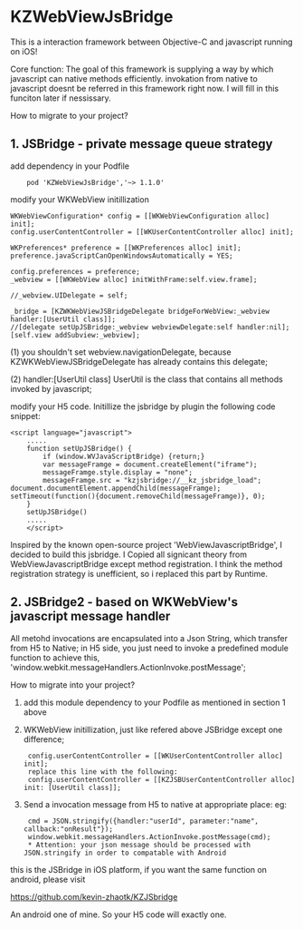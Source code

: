 # KZWebViewJsBridge
This is a interaction framework between Objective-C and javascript running on iOS!  


Core function: The goal of this framework is supplying a way by which javascript can native methods efficiently. invokation from native to javascript doesnt be referred in this framework right now. I will fill in this funciton later if nessissary.

How to migrate to your project?


## 1. JSBridge - private message queue strategy

add dependency in your Podfile

        pod 'KZWebViewJsBridge','~> 1.1.0'

modify your WKWebView initillization

    WKWebViewConfiguration* config = [[WKWebViewConfiguration alloc] init];
    config.userContentController = [[WKUserContentController alloc] init];
    
    WKPreferences* preference = [[WKPreferences alloc] init];
    preference.javaScriptCanOpenWindowsAutomatically = YES;
    
    config.preferences = preference;
    _webview = [[WKWebView alloc] initWithFrame:self.view.frame];
    
    //_webview.UIDelegate = self;
    
    _bridge = [KZWKWebViewJSBridgeDelegate bridgeForWebView:_webview handler:[UserUtil class]];
    //[delegate setUpJSBridge:_webview webviewDelegate:self handler:nil];
    [self.view addSubview:_webview];

(1) you shouldn't set webview.navigationDelegate, because KZWKWebViewJSBridgeDelegate has already contains this delegate;

(2) handler:[UserUtil class] UserUtil is the class that contains all methods invoked by javascript;


modify your H5 code. Initillize the jsbridge by plugin the following code snippet:

    <script language="javascript"> 
        ..... 
        function setUpJSBridge() { 
            if (window.WVJavaScriptBridge) {return;} 
            var messageFramge = document.createElement("iframe"); 
            messageFramge.style.display = "none"; 
            messageFramge.src = "kzjsbridge://__kz_jsbridge_load"; document.documentElement.appendChild(messageFramge);                 setTimeout(function(){document.removeChild(messageFramge)}, 0); 
        } 
        setUpJSBridge() 
        ..... 
        </script>
        
Inspired by the known open-source project 'WebViewJavascriptBridge', I decided to build this jsbridge. I Copied all signicant theory from WebViewJavascriptBridge except method registration. I think the method registration strategy is unefficient, so i replaced this part by Runtime.


## 2. JSBridge2 - based on WKWebView's javascript message handler
All metohd invocations are encapsulated into a Json String, which transfer from H5 to Native; in H5 side, you just need to invoke a predefined module function to achieve this, 'window.webkit.messageHandlers.ActionInvoke.postMessage';

How to migrate into your project?
1. add this module dependency to your Podfile as mentioned in section 1 above
2. WKWebView initillization, just like refered above JSBridge except one difference; 
        
        config.userContentController = [[WKUserContentController alloc] init];
        replace this line with the following:
        config.userContentController = [[KZJSBUserContentController alloc] init: [UserUtil class]];
        
3. Send a invocation message from H5 to native at appropriate place:
eg: 

        cmd = JSON.stringify({handler:"userId", parameter:"name", callback:"onResult"});
        window.webkit.messageHandlers.ActionInvoke.postMessage(cmd);
        * Attention: your json message should be processed with JSON.stringify in order to compatable with Android
        
this is the JSBridge in iOS platform, if you want the same function on android, please visit 

https://github.com/kevin-zhaotk/KZJSbridge

An android one of mine. So your H5 code will exactly one.

